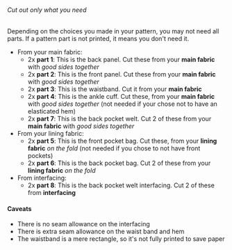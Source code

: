 <Tip>

###### Cut out only what you need

Depending on the choices you made in your pattern, you may not need all parts.
If a pattern part is not printed, it means you don't need it.

</Tip>

-   From your main fabric:
    -   2x **part 1**: This is the back panel. Cut these from your **main fabric** with *good sides together*
    -   2x **part 2**: This is the front panel. Cut these from your **main fabric** with *good sides together*
    -   2x **part 3**: This is the waistband. Cut it from your **main fabric**
    -   2x **part 4**: This is the ankle cuff. Cut these, from your **main fabric** with *good sides together* (not needed if your chose not to have an elasticated hem)
    -   2x **part 7**: This is the back pocket welt. Cut 2 of these from your **main fabric** with *good sides together*
-   From your lining fabric:
    -   2x **part 5**: This is the front pocket bag. Cut these, from your **lining fabric** *on the fold* (not needed if you chose to not have front pockets)
    -   2x **part 6**: This is the back pocket bag. Cut 2 of these from your **lining fabric** *on the fold*
-   From interfacing:
    -   2x **part 8**: This is the back pocket welt interfacing. Cut 2 of these from **interfacing**

<Warning>

#### Caveats

-   There is no seam allowance on the interfacing
-   There is extra seam allowance on the waist band and hem
-   The waistband is a mere rectangle, so it's not fully printed to save paper

</Warning>
